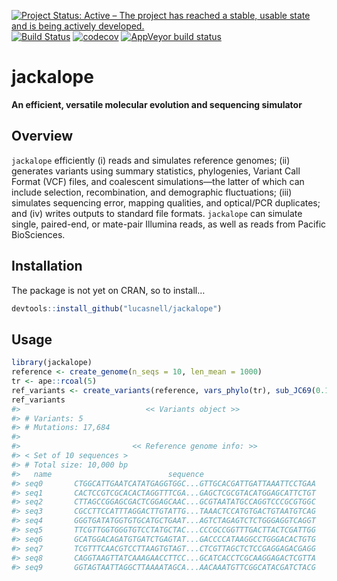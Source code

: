 
<!-- README.md is generated from README.Rmd. Please edit that file -->

[![Project Status: Active – The project has reached a stable, usable
state and is being actively
developed.](https://www.repostatus.org/badges/latest/active.svg)](https://www.repostatus.org/#active)
[![Build
Status](https://travis-ci.com/lucasnell/jackalope.svg?branch=master)](https://travis-ci.com/lucasnell/jackalope)
[![codecov](https://codecov.io/gh/lucasnell/jackalope/branch/master/graph/badge.svg)](https://codecov.io/gh/lucasnell/jackalope)
[![AppVeyor build
status](https://ci.appveyor.com/api/projects/status/github/lucasnell/jackalope?branch=master&svg=true)](https://ci.appveyor.com/project/lucasnell/jackalope)

# jackalope

**An efficient, versatile molecular evolution and sequencing simulator**

## Overview

`jackalope` efficiently (i) reads and simulates reference genomes; (ii)
generates variants using summary statistics, phylogenies, Variant Call
Format (VCF) files, and coalescent simulations—the latter of which can
include selection, recombination, and demographic fluctuations; (iii)
simulates sequencing error, mapping qualities, and optical/PCR
duplicates; and (iv) writes outputs to standard file formats.
`jackalope` can simulate single, paired-end, or mate-pair Illumina
reads, as well as reads from Pacific BioSciences.

## Installation

The package is not yet on CRAN, so to install…

``` r
devtools::install_github("lucasnell/jackalope")
```

## Usage

``` r
library(jackalope)
reference <- create_genome(n_seqs = 10, len_mean = 1000)
tr <- ape::rcoal(5)
ref_variants <- create_variants(reference, vars_phylo(tr), sub_JC69(0.1))
ref_variants
#>                            << Variants object >>
#> # Variants: 5
#> # Mutations: 17,684
#> 
#>                         << Reference genome info: >>
#> < Set of 10 sequences >
#> # Total size: 10,000 bp
#>   name                          sequence                             length
#> seq0       CTGGCATTGAATCATATGAGGTGGC...GTTGCACGATTGATTAAATTCCTGAA      1000
#> seq1       CACTCCGTCGCACACTAGGTTTCGA...GAGCTCGCGTACATGGAGCATTCTGT      1000
#> seq2       CTTAGCCGGAGCGACTCGGAGCAAC...GCGTAATATGCCAGGTCCCGCGTGGC      1000
#> seq3       CGCCTTCCATTTAGGACTTGTATTG...TAAACTCCATGTGACTGTAATGTCAG      1000
#> seq4       GGGTGATATGGTGTGCATGCTGAAT...AGTCTAGAGTCTCTGGGAGGTCAGGT      1000
#> seq5       TTCGTTGGTGGGTGTCCTATGCTAC...CCCGCCGGTTTGACTTACTCGATTGG      1000
#> seq6       GCATGGACAGATGTGATCTGAGTAT...GACCCCATAAGGCCTGGGACACTGTG      1000
#> seq7       TCGTTTCAACGTCCTTAAGTGTAGT...CTCGTTAGCTCTCCGAGGAGACGAGG      1000
#> seq8       CAGGTAAGTTATCAAAGAACCTTCC...GCATCACCTCGCAAGGAGACTCGTTA      1000
#> seq9       GGTAGTAATTAGGCTTAAAATAGCA...AACAAATGTTCGGCATACGATCTACG      1000
```
